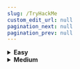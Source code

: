 ```yaml
---
slug: /TryHackMe
custom_edit_url: null
pagination_next: null
pagination_prev: null
---
```


<details className="dropdown" closed>
  <summary><b>Easy</b></summary>
  - [Agent Sudo](./Easy/Agent%20Sudo.md)
  - [Anthem](./Easy/Anthem.md)
  - [Bounty Hacker](./Easy/Bounty%20Hacker.md)
  - [Brooklyn Nine Nine](./Easy/Brooklyn%20Nine%20Nine.md)
  - [Brute It](./Easy/Brute%20It.md)
  - [Chill Hack](./Easy/Chill%20Hack.md)
  - [Crack the Hash](./Easy/Crack%20the%20Hash.md)
  - [c4ptur3-th3-fl4g](./Easy/c4ptur3-th3-fl4g.md)
</details>

<details className="dropdown" closed>
  <summary><b>Medium</b></summary>
 
Agent Sudo
</details>

